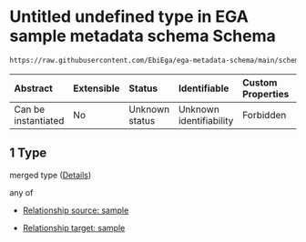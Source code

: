 # Untitled undefined type in EGA sample metadata schema Schema

```txt
https://raw.githubusercontent.com/EbiEga/ega-metadata-schema/main/schemas/EGA.sample.json#/properties/sampleRelationships/items/allOf/1/anyOf/1/allOf/1
```



| Abstract            | Extensible | Status         | Identifiable            | Custom Properties | Additional Properties | Access Restrictions | Defined In                                                                   |
| :------------------ | :--------- | :------------- | :---------------------- | :---------------- | :-------------------- | :------------------ | :--------------------------------------------------------------------------- |
| Can be instantiated | No         | Unknown status | Unknown identifiability | Forbidden         | Allowed               | none                | [EGA.sample.json\*](../../../schemas/EGA.sample.json "open original schema") |

## 1 Type

merged type ([Details](ega-18-properties-sample-relationships-items-allof-relationship-constraints-for-a-sample-anyof-allowed-relationships-of-type-groupedwith-sameas-developsfrom-memberof-optional-ones-allof-1.md))

any of

*   [Relationship source: sample](ega-12-definitions-relationship-source-sample.md "check type definition")

*   [Relationship target: sample](ega-12-definitions-relationship-target-sample.md "check type definition")
